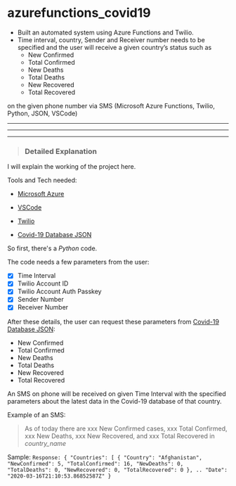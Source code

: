 # azurefunctions_covid19

- Built an automated system using Azure Functions and Twilio. 
- Time interval, country, Sender and Receiver number needs to be specified and the user will receive a given country’s status such as 
  - New Confirmed 
  - Total Confirmed 
  - New Deaths
  - Total Deaths
  - New Recovered
  - Total Recovered  

on the given phone number via SMS (Microsoft Azure Functions, Twilio, Python, JSON, VSCode)

---
---
---

> ### Detailed Explanation

I will explain the working of the project here.

Tools and Tech needed:

- [Microsoft Azure](https://azure.microsoft.com/en-in/)  

- [VSCode](https://code.visualstudio.com/)

- [Twilio](https://www.twilio.com/)

- [Covid-19 Database JSON](https://api.covid19api.com/summary)

So first, there's a *Python* code.

The code needs a few parameters from the user:
- [x] Time Interval
- [x] Twilio Account ID
- [x] Twilio Account Auth Passkey
- [x] Sender Number
- [x] Receiver Number

After these details, the user can request these parameters from [Covid-19 Database JSON](https://api.covid19api.com/summary):

  -  New Confirmed
  -  Total Confirmed
  -  New Deaths
  -  Total Deaths
  -  New Recovered
  -  Total Recovered

An SMS on phone will be received on given Time Interval with the specified parameters about the latest data in the Covid-19 database of that country.

Example of an SMS:

> As of today there are xxx New Confirmed cases, xxx Total Confirmed, xxx New Deaths, xxx New Recovered, and xxx Total Recovered in *country_name*

Sample:
`Response: { "Countries": [ { "Country": "Afghanistan", "NewConfirmed": 5, "TotalConfirmed": 16, "NewDeaths": 0, "TotalDeaths": 0, "NewRecovered": 0, "TotalRecovered": 0 }, .. "Date": "2020-03-16T21:10:53.86852587Z" }`
